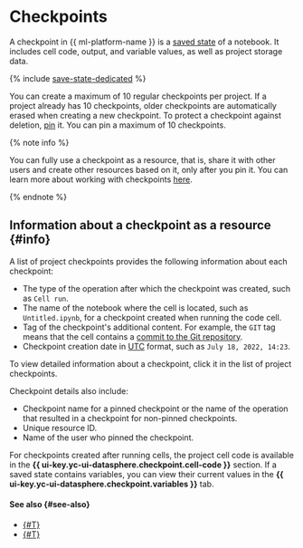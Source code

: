 # Checkpoints

A checkpoint in {{ ml-platform-name }} is a [saved state](save-state.md) of a notebook. It includes cell code, output, and variable values, as well as project storage data.

{% include [save-state-dedicated](../../_includes/datasphere/save-state-dedicated.md) %}

You can create a maximum of 10 regular checkpoints per project. If a project already has 10 checkpoints, older checkpoints are automatically erased when creating a new checkpoint. To protect a checkpoint against deletion, [pin](../operations/projects/checkpoints.md#pin) it. You can pin a maximum of 10 checkpoints.

{% note info %}

You can fully use a checkpoint as a resource, that is, share it with other users and create other resources based on it, only after you pin it. You can learn more about working with checkpoints [here](../operations/projects/checkpoints.md).

{% endnote %}

## Information about a checkpoint as a resource {#info}

A list of project checkpoints provides the following information about each checkpoint:
* The type of the operation after which the checkpoint was created, such as `Cell run`.
* The name of the notebook where the cell is located, such as `Untitled.ipynb`, for a checkpoint created when running the code cell.
* Tag of the checkpoint's additional content. For example, the `GIT` tag means that the cell contains a [commit to the Git repository](../operations/projects/work-with-git.md).
* Checkpoint creation date in [UTC](https://en.wikipedia.org/wiki/Coordinated_Universal_Time) format, such as `July 18, 2022, 14:23`.

To view detailed information about a checkpoint, click it in the list of project checkpoints.

Checkpoint details also include:
* Checkpoint name for a pinned checkpoint or the name of the operation that resulted in a checkpoint for non-pinned checkpoints.
* Unique resource ID.
* Name of the user who pinned the checkpoint.

For checkpoints created after running cells, the project cell code is available in the **{{ ui-key.yc-ui-datasphere.checkpoint.cell-code }}** section. If a saved state contains variables, you can view their current values in the **{{ ui-key.yc-ui-datasphere.checkpoint.variables }}** tab.

#### See also {#see-also}

* [{#T}](save-state.md)
* [{#T}](../operations/projects/checkpoints.md)